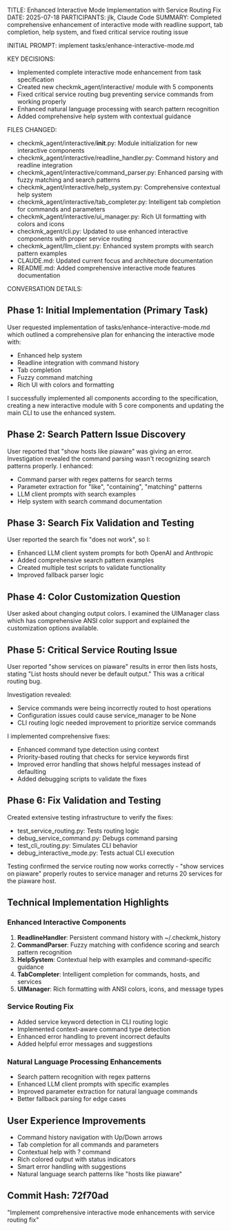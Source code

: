TITLE: Enhanced Interactive Mode Implementation with Service Routing Fix
DATE: 2025-07-18
PARTICIPANTS: jlk, Claude Code
SUMMARY: Completed comprehensive enhancement of interactive mode with readline support, tab completion, help system, and fixed critical service routing issue

INITIAL PROMPT: implement tasks/enhance-interactive-mode.md

KEY DECISIONS:
- Implemented complete interactive mode enhancement from task specification
- Created new checkmk_agent/interactive/ module with 5 components
- Fixed critical service routing bug preventing service commands from working properly
- Enhanced natural language processing with search pattern recognition
- Added comprehensive help system with contextual guidance

FILES CHANGED:
- checkmk_agent/interactive/__init__.py: Module initialization for new interactive components
- checkmk_agent/interactive/readline_handler.py: Command history and readline integration
- checkmk_agent/interactive/command_parser.py: Enhanced parsing with fuzzy matching and search patterns
- checkmk_agent/interactive/help_system.py: Comprehensive contextual help system
- checkmk_agent/interactive/tab_completer.py: Intelligent tab completion for commands and parameters
- checkmk_agent/interactive/ui_manager.py: Rich UI formatting with colors and icons
- checkmk_agent/cli.py: Updated to use enhanced interactive components with proper service routing
- checkmk_agent/llm_client.py: Enhanced system prompts with search pattern examples
- CLAUDE.md: Updated current focus and architecture documentation
- README.md: Added comprehensive interactive mode features documentation

CONVERSATION DETAILS:

## Phase 1: Initial Implementation (Primary Task)
User requested implementation of tasks/enhance-interactive-mode.md which outlined a comprehensive plan for enhancing the interactive mode with:
- Enhanced help system
- Readline integration with command history
- Tab completion
- Fuzzy command matching
- Rich UI with colors and formatting

I successfully implemented all components according to the specification, creating a new interactive module with 5 core components and updating the main CLI to use the enhanced system.

## Phase 2: Search Pattern Issue Discovery
User reported that "show hosts like piaware" was giving an error. Investigation revealed the command parsing wasn't recognizing search patterns properly. I enhanced:
- Command parser with regex patterns for search terms
- Parameter extraction for "like", "containing", "matching" patterns
- LLM client prompts with search examples
- Help system with search command documentation

## Phase 3: Search Fix Validation and Testing
User reported the search fix "does not work", so I:
- Enhanced LLM client system prompts for both OpenAI and Anthropic
- Added comprehensive search pattern examples
- Created multiple test scripts to validate functionality
- Improved fallback parser logic

## Phase 4: Color Customization Question
User asked about changing output colors. I examined the UIManager class which has comprehensive ANSI color support and explained the customization options available.

## Phase 5: Critical Service Routing Issue
User reported "show services on piaware" results in error then lists hosts, stating "List hosts should never be default output." This was a critical routing bug.

Investigation revealed:
- Service commands were being incorrectly routed to host operations
- Configuration issues could cause service_manager to be None
- CLI routing logic needed improvement to prioritize service commands

I implemented comprehensive fixes:
- Enhanced command type detection using context
- Priority-based routing that checks for service keywords first
- Improved error handling that shows helpful messages instead of defaulting
- Added debugging scripts to validate the fixes

## Phase 6: Fix Validation and Testing
Created extensive testing infrastructure to verify the fixes:
- test_service_routing.py: Tests routing logic
- debug_service_command.py: Debugs command parsing
- test_cli_routing.py: Simulates CLI behavior
- debug_interactive_mode.py: Tests actual CLI execution

Testing confirmed the service routing now works correctly - "show services on piaware" properly routes to service manager and returns 20 services for the piaware host.

## Technical Implementation Highlights

### Enhanced Interactive Components
1. **ReadlineHandler**: Persistent command history with ~/.checkmk_history
2. **CommandParser**: Fuzzy matching with confidence scoring and search pattern recognition
3. **HelpSystem**: Contextual help with examples and command-specific guidance
4. **TabCompleter**: Intelligent completion for commands, hosts, and services
5. **UIManager**: Rich formatting with ANSI colors, icons, and message types

### Service Routing Fix
- Added service keyword detection in CLI routing logic
- Implemented context-aware command type detection
- Enhanced error handling to prevent incorrect defaults
- Added helpful error messages and suggestions

### Natural Language Processing Enhancements
- Search pattern recognition with regex patterns
- Enhanced LLM client prompts with specific examples
- Improved parameter extraction for natural language commands
- Better fallback parsing for edge cases

## User Experience Improvements
- Command history navigation with Up/Down arrows
- Tab completion for all commands and parameters
- Contextual help with ? command
- Rich colored output with status indicators
- Smart error handling with suggestions
- Natural language search patterns like "hosts like piaware"

## Commit Hash: 72f70ad
"Implement comprehensive interactive mode enhancements with service routing fix"